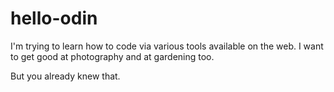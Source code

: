 # hello-odin

I'm trying to learn how to code via various tools available on the web. I want to get good at photography and at gardening too. 

But you already knew that. 
